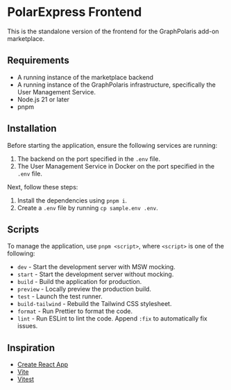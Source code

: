 # PolarExpress Frontend

This is the standalone version of the frontend for the GraphPolaris add-on marketplace.

## Requirements

- A running instance of the marketplace backend
- A running instance of the GraphPolaris infrastructure, specifically the User Management Service.
- Node.js 21 or later
- pnpm

## Installation

Before starting the application, ensure the following services are running:

1. The backend on the port specified in the `.env` file.
2. The User Management Service in Docker on the port specified in the `.env` file.

Next, follow these steps:

1. Install the dependencies using `pnpm i`.
2. Create a `.env` file by running `cp sample.env .env`.

## Scripts

To manage the application, use `pnpm <script>`, where `<script>` is one of the following:

- `dev` - Start the development server with MSW mocking.
- `start` - Start the development server without mocking.
- `build` - Build the application for production.
- `preview` - Locally preview the production build.
- `test` - Launch the test runner.
- `build-tailwind` - Rebuild the Tailwind CSS stylesheet.
- `format` - Run Prettier to format the code.
- `lint` - Run ESLint to lint the code. Append `:fix` to automatically fix issues.

## Inspiration

- [Create React App](https://create-react-app.dev/)
- [Vite](https://vitejs.dev/)
- [Vitest](https://vitest.dev/)